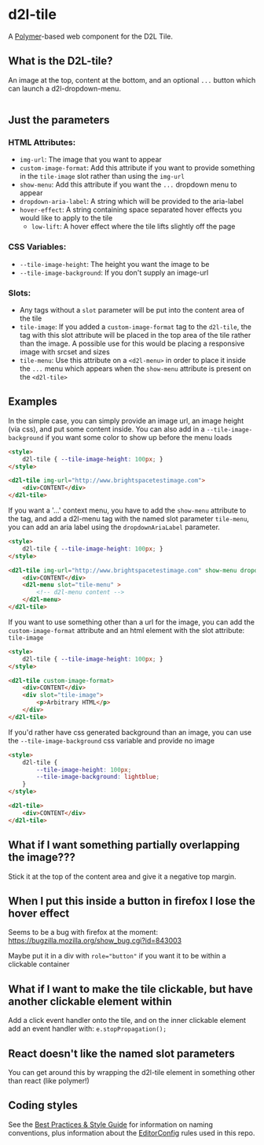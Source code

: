 # d2l-tile

A [Polymer](https://www.polymer-project.org/1.0/)-based web component for the D2L Tile.

## What is the D2L-tile?

An image at the top, content at the bottom, and an optional `...` button which can launch a d2l-dropdown-menu.

<image goes here at some point>

## Just the parameters

### HTML Attributes:
- `img-url`: The image that you want to appear
- `custom-image-format`: Add this attribute if you want to provide something in the `tile-image` slot rather than using the `img-url`
- `show-menu`: Add this attribute if you want the `...` dropdown menu to appear
- `dropdown-aria-label`: A string which will be provided to the aria-label
- `hover-effect`: A string containing space separated hover effects you would like to apply to the tile
	- `low-lift`: A hover effect where the tile lifts slightly off the page

### CSS Variables:
- `--tile-image-height`: The height you want the image to be
- `--tile-image-background`: If you don't supply an image-url

### Slots:
- Any tags without a `slot` parameter will be put into the content area of the tile
- `tile-image`: If you added a `custom-image-format` tag to the `d2l-tile`, the tag with this slot attribute will be placed in the top area of the tile rather than the image. A possible use for this would be placing a responsive image with srcset and sizes
- `tile-menu`: Use this attribute on a `<d2l-menu>` in order to place it inside the `...` menu which appears when the `show-menu` attribute is present on the `<d2l-tile>`

## Examples

In the simple case, you can simply provide an image url, an image height (via css), and put some content inside. You can also add in a `--tile-image-background` if you want some color to show up before the menu loads

```html
<style>
	d2l-tile { --tile-image-height: 100px; }
</style>

<d2l-tile img-url="http://www.brightspacetestimage.com">
	<div>CONTENT</div>
</d2l-tile>
```

If you want a '...' context menu, you have to add the `show-menu` attribute to the tag, and add a d2l-menu tag with the named slot parameter `tile-menu`, you can add an aria label using the `dropdownAriaLabel` parameter.

```html
<style>
	d2l-tile { --tile-image-height: 100px; }
</style>

<d2l-tile img-url="http://www.brightspacetestimage.com" show-menu dropdown-aria-label="This is my menu">
	<div>CONTENT</div>
	<d2l-menu slot="tile-menu" >
		<!-- d2l-menu content -->
	</d2l-menu>
</d2l-tile>
```

If you want to use something other than a url for the image, you can add the `custom-image-format` attribute and an html element with the slot attribute: `tile-image`

```html
<style>
	d2l-tile { --tile-image-height: 100px; }
</style>

<d2l-tile custom-image-format>
	<div>CONTENT</div>
	<div slot="tile-image">
		<p>Arbitrary HTML</p>
	</div>
</d2l-tile>
```

If you'd rather have css generated background than an image, you can use the `--tile-image-background` css variable and provide no image
```html
<style>
	d2l-tile {
		--tile-image-height: 100px;
		--tile-image-background: lightblue;
	}
</style>

<d2l-tile>
	<div>CONTENT</div>
</d2l-tile>
```

## What if I want something partially overlapping the image???

Stick it at the top of the content area and give it a negative top margin.

## When I put this inside a button in firefox I lose the hover effect

Seems to be a bug with firefox at the moment:
https://bugzilla.mozilla.org/show_bug.cgi?id=843003

Maybe put it in a div with `role="button"` if you want it to be within a clickable container

## What if I want to make the tile clickable, but have another clickable element within

 Add a click event handler onto the tile, and on the inner clickable element add an event handler with: `e.stopPropagation();`

## React doesn't like the named slot parameters

You can get around this by wrapping the d2l-tile element in something other than react (like polymer!)

## Coding styles

See the [Best Practices & Style Guide](https://github.com/Brightspace/valence-ui-docs/wiki/Best-Practices-&-Style-Guide) for information on naming conventions, plus information about the [EditorConfig](http://editorconfig.org) rules used in this repo.
